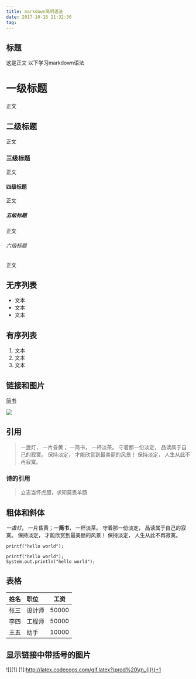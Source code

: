 ```yaml
---
title: markdown简明语法
date: 2017-10-16 21:32:30
tag:
---
```


## 标题
这是正文
以下学习markdown语法
# 一级标题
正文
## 二级标题
正文
### 三级标题
正文
#### 四级标题
正文
##### 五级标题
正文
###### 六级标题
正文

## 无序列表
- 文本
- 文本
- 文本

## 有序列表
1. 文本
2.  文本
3.  文本

## 链接和图片
[简书](http://www.jianshu.com)


![](http://upload-images.jianshu.io/upload_images/259-0ad0d0bfc1c608b6.jpg?imageMogr2/auto-orient/strip%7CimageView2/2/w/1240)

## 引用
> 一盏灯， 一片昏黄； 一简书， 一杯淡茶。 守着那一份淡定， 品读属于自己的寂寞。 保持淡定， 才能欣赏到最美丽的风景！ 保持淡定， 人生从此不再寂寞。
### 诗的引用
> 立志当怀虎胆，求知莫畏羊肠

## 粗体和斜体
*一盏灯*， 一片昏黄；一**简书**， 一杯淡茶。 守着那一份淡定， 品读属于自己的寂寞。 保持淡定， 才能欣赏到最美丽的风景！ 保持淡定， 人生从此不再寂寞。

`printf("hello world");`

```
printf("hello world");
System.out.println("hello world");
```

## 表格

| 姓名 | 职位 | 工资 |
| --- |:-----|-----|
| 张三 |设计师|50000|
| 李四 |工程师|50000|
| 王五 | 助手 |10000|

## 显示链接中带括号的图片
![][1]
[1]:http://latex.codecogs.com/gif.latex?\prod%20\(n_{i}\)+1














